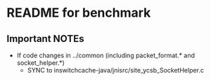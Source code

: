 # README for benchmark

## Important NOTEs

- If code changes in ../common (including packet_format.\* and socket_helper.\*)
	+ SYNC to inswitchcache-java/jnisrc/site_ycsb_SocketHelper.c
